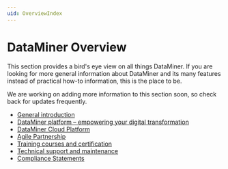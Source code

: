 ```yaml
---
uid: OverviewIndex
---
```


# DataMiner Overview

This section provides a bird's eye view on all things DataMiner. If you are looking for more general information about DataMiner and its many features instead of practical how-to information, this is the place to be.

We are working on adding more information to this section soon, so check back for updates frequently.

- [General introduction](xref:Overview_General_Introduction)
- [DataMiner platform – empowering your digital transformation](xref:Overview_Platform_intro)
- [DataMiner Cloud Platform](xref:Overview_DCP)
- [Agile Partnership](xref:Overview_Agile_Partnership_intro)
- [Training courses and certification](xref:Overview_Training_intro)
- [Technical support and maintenance](xref:Overview_Support_intro)
- [Compliance Statements](xref:Overview_Compliance_Statements_intro)
